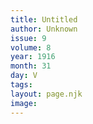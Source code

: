 ```yaml
---
title: Untitled
author: Unknown
issue: 9
volume: 8
year: 1916
month: 31
day: V
tags:
layout: page.njk
image:
---
```


